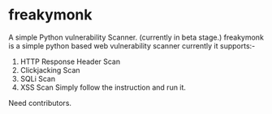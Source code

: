 # freakymonk
A simple Python vulnerability Scanner. (currently in beta stage.)
freakymonk is a simple python based web vulnerability scanner currently it supports:-
1. HTTP Response Header Scan
2. Clickjacking Scan
3. SQLi Scan
4. XSS Scan
Simply follow the instruction and run it.

Need contributors.
